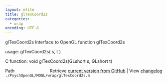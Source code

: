 ```yaml
---
layout: mfile
title: glTexCoord2s
categories:
  - wrap
encoding: UTF-8
---
```


glTexCoord2s  Interface to OpenGL function glTexCoord2s  

usage:  glTexCoord2s( s, t )  

C function:  void glTexCoord2s(GLshort s, GLshort t)  


<div class="code_header" style="text-align:right;">
  <span style="float:left;">Path&nbsp;&nbsp;</span> <span class="counter">Retrieve <a href=
  "https://raw.github.com/Psychtoolbox-3/Psychtoolbox-3/beta/./PsychOpenGL/MOGL/wrap/glTexCoord2s.m">current version from GitHub</a> | View <a href=
  "https://github.com/Psychtoolbox-3/Psychtoolbox-3/commits/beta/./PsychOpenGL/MOGL/wrap/glTexCoord2s.m">changelog</a></span>
</div>
<div class="code">
  <code>./PsychOpenGL/MOGL/wrap/glTexCoord2s.m</code>
</div>
